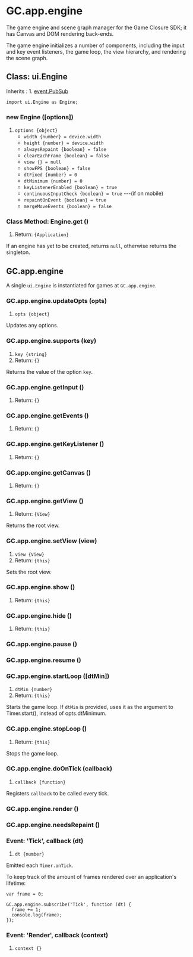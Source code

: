 # GC.app.engine

The game engine and scene graph manager for the Game Closure
SDK; it has Canvas and DOM rendering back-ends.

The game engine initializes a number of components,
including the input and key event listeners, the game loop,
the view hierarchy, and rendering the scene graph.

## Class: ui.Engine

Inherits
:    1. [event.PubSub](./event-index.html#class-event.pubsub)

~~~
import ui.Engine as Engine;
~~~

### new Engine ([options])
1. `options {object}`
	* `width {number} = device.width`
	* `height {number} = device.width`
	* `alwaysRepaint {boolean} = false`
	* `clearEachFrame {boolean} = false`
	* `view {} = null`
	* `showFPS {boolean} = false`
	* `dtFixed {number} = 0`
	* `dtMinimum {number} = 0`
	* `keyListenerEnabled {boolean} = true`
	* `continuousInputCheck {boolean} = true` ---(if on mobile)
	* `repaintOnEvent {boolean} = true`
	* `mergeMoveEvents {boolean} = false`

### Class Method: Engine.get ()
1. Return: `{Application}`

If an engine has yet to be created, returns `null`, otherwise returns the singleton.


## GC.app.engine

A single `ui.Engine` is instantiated for games at `GC.app.engine`.

### GC.app.engine.updateOpts (opts)
1. `opts {object}`

Updates any options.

### GC.app.engine.supports (key)
1. `key {string}`
2. Return: `{}`

Returns the value of the option `key`.

### GC.app.engine.getInput ()
1. Return: `{}`

### GC.app.engine.getEvents ()
1. Return: `{}`

### GC.app.engine.getKeyListener ()
1. Return: `{}`

### GC.app.engine.getCanvas ()
1. Return: `{}`

### GC.app.engine.getView ()
1. Return: `{View}`

Returns the root view.

### GC.app.engine.setView (view)
1. `view {View}`
2. Return: `{this}`

Sets the root view.

### GC.app.engine.show ()
1. Return: `{this}`

### GC.app.engine.hide ()
1. Return: `{this}`

### GC.app.engine.pause ()

### GC.app.engine.resume ()

### GC.app.engine.startLoop ([dtMin])
1. `dtMin {number}`
2. Return: `{this}`

Starts the game loop. If `dtMin` is provided, uses it as the argument to Timer.start(), instead of opts.dtMinimum.

### GC.app.engine.stopLoop ()
1. Return: `{this}`

Stops the game loop.
  
### GC.app.engine.doOnTick (callback)
1. `callback {function}`

Registers `callback` to be called every tick.

### GC.app.engine.render ()

### GC.app.engine.needsRepaint ()

### Event: \'Tick\', callback (dt)
1. `dt {number}`

Emitted each `Timer.onTick`.

To keep track of the amount of frames rendered over an
application's lifetime:

~~~
var frame = 0;

GC.app.engine.subscribe('Tick', function (dt) {
  frame += 1;
  console.log(frame);
});
~~~

### Event: \'Render\', callback (context)
1. `context {}`
